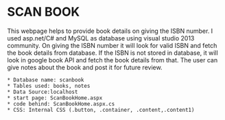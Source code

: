
# SCAN BOOK 

This webpage helps to provide book details on giving the ISBN number. I used asp.net/C# and MySQL as database using visual studio 2013 community. On giving the ISBN number it will look for valid ISBN and fetch the book details from database. If the ISBN is not stored in database, it will look in google book API and fetch the book details from that. The user can give notes about the book and post it for future review. 
```
* Database name: scanbook
* Tables used: books, notes
* Data Source:localhost
* start page: ScanBookHome.aspx
* code behind: ScanBookHome.aspx.cs
* CSS: Internal CSS (.button, .container, .content,.content1)
```

